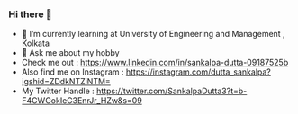 ### Hi there 👋

- 🌱 I’m currently learning at University of Engineering and Management , Kolkata
- 💬 Ask me about my hobby 
- Check me out : https://www.linkedin.com/in/sankalpa-dutta-09187525b
- Also find me on Instagram : https://instagram.com/dutta_sankalpa?igshid=ZDdkNTZiNTM=
- My Twitter Handle : https://twitter.com/SankalpaDutta3?t=b-F4CWGokIeC3EnrJr_HZw&s=09
<!--
**SankalpaDutta012/SankalpaDutta012** is a ✨ _special_ ✨ repository because its `README.md` (this file) appears on your GitHub profile.

Here are some ideas to get you started:

- 🔭 I’m currently working on ...
- 🌱 I’m currently learning ...
- 👯 I’m looking to collaborate on ...
- 🤔 I’m looking for help with ...
- 💬 Ask me about ...
- 📫 How to reach me: ...
- 😄 Pronouns: ...
- ⚡ Fun fact: ...
-->
